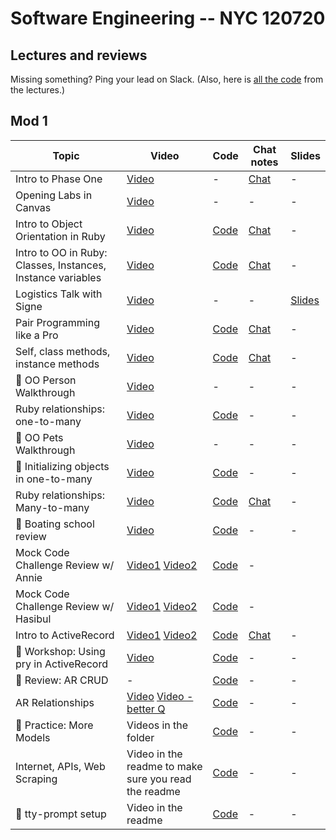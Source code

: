 # Software Engineering -- NYC 120720

## Lectures and reviews
Missing something? Ping your lead on Slack. (Also, here is [all the code](https://github.com/learn-co-students/nyc04-seng-ft-120720) from the lectures.) 

## Mod 1
| Topic            | Video                | Code                | Chat notes | Slides |
| -----            | ----                | -----                | ---- | ---- |
| Intro to Phase One | [Video](https://youtu.be/mdwLAvc8dKA) | - | [Chat](https://github.com/learn-co-students/nyc04-seng-ft-120720/blob/main/chats/W1D1-IntroPhaseOne.txt) | - |
| Opening Labs in Canvas | [Video](https://www.youtube.com/watch?v=-Szbp0qfrpQ) | -  |  - | - |
| Intro to Object Orientation in Ruby   | [Video](https://youtu.be/Kq-UFXDAdOM) | [Code](https://github.com/learn-co-students/nyc04-seng-ft-120720/tree/main/01-intro-to-oo-in-ruby)| [Chat](https://github.com/learn-co-students/nyc04-seng-ft-120720/blob/main/chats/W1D1-IntroOORuby.txt) | - |
| Intro to OO in Ruby: Classes, Instances, Instance variables | [Video](https://youtu.be/ubTWjWTxD-I) | [Code](https://github.com/learn-co-students/nyc04-seng-ft-120720/tree/main/02-Classes-Instances-Attributes) | [Chat](https://github.com/learn-co-students/nyc04-seng-ft-120720/blob/main/chats/W1D2-ClassesInstances.txt) | - |
| Logistics Talk with Signe | [Video](https://flatiron-school.slack.com/files/ULQCJ0QJ3/F01GMUHJ1PE/logistics_talk_12.8.mp4?origin_team=T02MD9XTF&origin_channel=C018FCY74Q7) | - | - | [Slides](https://flatiron-school.slack.com/files/ULQCJ0QJ3/F01GCMQ8HL5/nyc_se_logistics_deck_12.8.pdf?origin_team=T02MD9XTF&origin_channel=C018FCY74Q7) |
| Pair Programming like a Pro | [Video]() | [Code]() | [Chat]() | - |
| Self, class methods, instance methods | [Video](https://youtu.be/Ydt8Anve1A4) | [Code](https://github.com/learn-co-students/nyc04-seng-ft-120720/tree/main/03-Self-Class-Methods-Class-Variables) | [Chat](https://github.com/learn-co-students/nyc04-seng-ft-120720/blob/main/chats/W1D2-ClassesInstances.txt) | - |
| 🎁 OO Person Walkthrough | [Video](https://flatironschool.zoom.us/rec/play/6ZB-dOj9qjo3SdfEtQSDAvRxW9W-fays1SBMrPRenhu1BiZVNVWvZ-ZHN-TWQKBkWa4mMabVLjyZhFGH?continueMode=true) | - | - | - |
| Ruby relationships: one-to-many | [Video](https://flatironschool.zoom.us/rec/play/JGswtRMzIiyUzp5E6o73LdfeuIwi5sFn6O6AssBZBSqD6vcywbxHPoTN0IvpM6_c2fpLSuYbWgOzywjh.I01srxaayUOK2LhJ?continueMode=true&_x_zm_rtaid=BRYBS4nwQ3uAKFPran4ruQ.1607614705835.f3e14543b27f148b054418c3cbc0d346&_x_zm_rhtaid=989)  | [Code](https://github.com/learn-co-students/nyc04-seng-ft-120720/tree/main/04-one-to-many) |- | - |
| 🎁 OO Pets Walkthrough | [Video](https://flatironschool.zoom.us/rec/play/u8Evd-79-DI3S9eVtASDU_J_W43pJ6Os0SYc86Zbyhq9USEHNVOnNecQZeZz9AvgqWNiH9KVroowRZJX) | - | - | - |
| 🎁 Initializing objects in one-to-many | [Video](https://flatironschool.zoom.us/rec/play/65Z_dr2q_Wg3GoWc4gSDVvJ5W9S4LK-sh3Uf-PYNzkqxAnULOgDyMLsVYOXEMd_ZZ_GEFJ-1zU4c4U8I?continueMode=true&_x_zm_rtaid=4j3aAbQTS8OVK-Qr20nRHg.1596898373593.98b82382a675a2c14fc56f986a5a3705&_x_zm_rhtaid=408) | [Code](https://github.com/learn-co-students/nyc04-seng-ft-120720/tree/main/04.5-Initializing-in-One-To_many) | - | - |
| Ruby relationships: Many-to-many | [Video](https://youtu.be/jsUVd6kRiH0) | [Code](https://github.com/learn-co-students/nyc04-seng-ft-120720/tree/main/05-many-to-many) | [Chat](https://github.com/learn-co-students/nyc04-seng-ft-120720/blob/main/chats/W1D5-ManyToMany.txt) | - |
| 🎁 Boating school review | [Video](https://flatironschool.zoom.us/rec/play/75Qvd73--Dk3G9ySsASDC_8oW42_e6us0HVL-qdezB62VCRWZ1uuNLFDZbDWMNYhxv5LGcSfS8q8FMgY?continueMode=true&_x_zm_rtaid=Ih2ejevRRZiXLcBCkBEFpg.1596815408554.11328992d839805c03884210ee45272d&_x_zm_rhtaid=265) | [Code](https://github.com/learn-co-students/nyc04-seng-ft-120720/tree/main/05%2C5-Boating-School-Review) | - | - |
| Mock Code Challenge Review w/ Annie | [Video1](https://slack-files.com/T02FZRG24-F01GTA8JTRB-ae522bbb6a) [Video2](https://slack-files.com/T02FZRG24-F01HL85QSAU-1cc61ced74)| [Code](https://github.com/learn-co-students/nyc04-seng-ft-120720/tree/main/05%2C5-mock-review-Annie) | - |
| Mock Code Challenge Review w/ Hasibul | [Video1](https://www.youtube.com/watch?v=kyziR32maGw) [Video2](https://www.youtube.com/watch?v=LkaXsw2wGhs)| [Code](https://github.com/learn-co-students/nyc04-seng-ft-120720/tree/main/05%2C5-mock-review-Hasibul) | - |
| Intro to ActiveRecord | [Video1](https://youtu.be/uBghb-5_szA) [Video2](https://youtu.be/D50ee_0HbZc)  | [Code](https://github.com/learn-co-students/nyc04-seng-ft-120720/tree/main/06-Intro-to-AR-Setup) | [Chat](https://github.com/learn-co-students/nyc04-seng-ft-120720/blob/main/chats/W2D4-IntroToAR.txt) | - |
| 🎁 Workshop: Using pry in ActiveRecord | [Video](https://www.youtube.com/watch?v=tWUUtMyuVfo)| [Code](https://github.com/hasibulc/Binding-dot-pry) | - | - |
| 🎁 Review: AR CRUD | -  | [Code](https://github.com/sylwiavargas/active-record-crud-practice) | - | - |
| AR Relationships | [Video](https://youtu.be/9bdJfae3cNo) [Video - better Q](https://youtu.be/sd5D7FHusvE)  | [Code](https://github.com/learn-co-students/nyc04-seng-ft-120720/tree/main/07-AR-relationships) | - | - |
| 🎁 Practice: More Models | Videos in the folder  | [Code](https://github.com/learn-co-students/nyc04-seng-ft-120720/tree/main/08-AR-more-models-practice)  | - | - |
| Internet, APIs, Web Scraping | Video in the readme to make sure you read the readme | [Code](https://github.com/learn-co-students/nyc04-seng-ft-120720/tree/main/09-ruby-and-the-internet) | -  | - |
| 🎁 tty-prompt setup | Video in the readme | [Code](https://github.com/learn-co-students/nyc04-seng-ft-120720/tree/main/10-tty-prompt) | -  | - |

